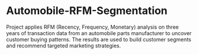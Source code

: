 # Automobile-RFM-Segmentation
Project applies RFM (Recency, Frequency, Monetary) analysis on three years of transaction data from an automobile parts manufacturer to uncover customer buying patterns. The results are used to build customer segments and recommend targeted marketing strategies.
